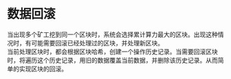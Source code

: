 # 数据回滚

当出现多个矿工挖到同一个区块时，系统会选择累计算力最大的区块。出现这种情况时，有可能需要回滚已经处理过的区块，并处理新区块。  
当前处理区块时，都会根据区块哈希，创建一个操作历史记录。当需要回滚区块时，将遍历这个历史记录，用旧的数据覆盖当前数据，并删除该历史记录。从而简单的实现区块的回滚。
